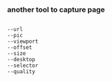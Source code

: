 ### another tool to capture page

## 

	--url
	--pic
	--viewport
	--offset
	--size
	--desktop
	--selector
	--quality